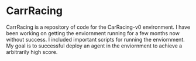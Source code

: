 # CarrRacing
CarrRacing is a repository of code for the CarRacing-v0 environment. I have been working on getting the enviornment running for a few months now without success. I included important scripts for running the enviornment. My goal is to successful deploy an agent in the enviornment to achieve a arbitrarily high score.
